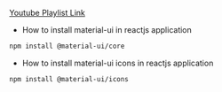 [Youtube Playlist Link](https://www.youtube.com/playlist?list=PLbGui_ZYuhih-acZyy1aQOWPwfCikHvMX)

- How to install material-ui in reactjs application
```bash
npm install @material-ui/core
```

- How to install material-ui icons in reactjs application
```bash
npm install @material-ui/icons
```